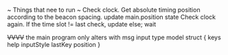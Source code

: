 ~ Things that nee to run ~
Check clock.
Get absolute timing position according to the beacon spacing.
update main.position state
Check clock again.
If the time slot != last check, update 
else; wait

~~VVVV~~  the main program only alters with msg input
type model struct {
    keys
    help
    inputStyle
    lastKey
    position
}